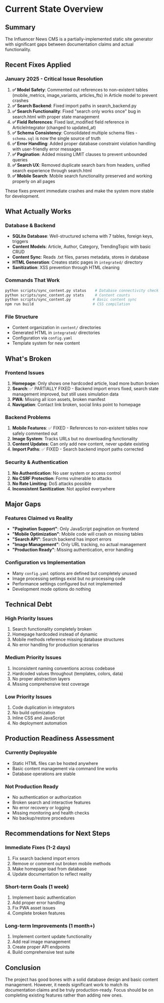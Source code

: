 # Current State Overview

## Summary

The Influencer News CMS is a partially-implemented static site generator with significant gaps between documentation claims and actual functionality.

## Recent Fixes Applied

### January 2025 - Critical Issue Resolution
1. **✅ Model Safety**: Commented out references to non-existent tables (mobile_metrics, image_variants, articles_fts) in Article model to prevent crashes
2. **✅ Search Backend**: Fixed import paths in search_backend.py 
3. **✅ Search Functionality**: Fixed "search only works once" bug in search.html with proper state management
4. **✅ Field References**: Fixed last_modified field reference in ArticleIntegrator (changed to updated_at)
5. **✅ Schema Consistency**: Consolidated multiple schema files - `schema.sql` is now the single source of truth
6. **✅ Error Handling**: Added proper database constraint violation handling with user-friendly error messages
7. **✅ Pagination**: Added missing LIMIT clauses to prevent unbounded queries
8. **✅ Search UX**: Removed duplicate search bars from headers, unified search experience through search.html
9. **✅ Mobile Search**: Mobile search functionality preserved and working properly on all pages

These fixes prevent immediate crashes and make the system more stable for development.

## What Actually Works

### Database & Backend
- **SQLite Database**: Well-structured schema with 7 tables, foreign keys, triggers
- **Content Models**: Article, Author, Category, TrendingTopic with basic CRUD
- **Content Sync**: Reads .txt files, parses metadata, stores in database
- **HTML Generation**: Creates static pages in `integrated/` directory
- **Sanitization**: XSS prevention through HTML cleaning

### Commands That Work
```bash
python scripts/sync_content.py status    # Database connectivity check
python scripts/sync_content.py stats     # Content counts
python scripts/sync_content.py          # Basic content sync
npm run build                           # CSS compilation
```

### File Structure
- Content organization in `content/` directories
- Generated HTML in `integrated/` directories  
- Configuration via `config.yaml`
- Template system for new content

## What's Broken

### Frontend Issues
1. **Homepage**: Only shows one hardcoded article, load more button broken
2. **Search**: ✅ PARTIALLY FIXED - Backend import errors fixed, search state management improved, but still uses simulation data
3. **PWA**: Missing all icon assets, broken manifest
4. **Navigation**: Contact link broken, social links point to homepage

### Backend Problems
1. **Mobile Features**: ✅ FIXED - References to non-existent tables now safely commented out
2. **Image System**: Tracks URLs but no downloading functionality  
3. **Content Updates**: Can only add new content, never update existing
4. **Import Paths**: ✅ FIXED - Search backend import paths corrected

### Security & Authentication
1. **No Authentication**: No user system or access control
2. **No CSRF Protection**: Forms vulnerable to attacks
3. **No Rate Limiting**: DoS attacks possible
4. **Inconsistent Sanitization**: Not applied everywhere

## Major Gaps

### Features Claimed vs Reality
- **"Pagination Support"**: Only JavaScript pagination on frontend
- **"Mobile Optimization"**: Mobile code will crash on missing tables
- **"Search API"**: Search backend has import errors
- **"Image Management"**: Only URL tracking, no actual management
- **"Production Ready"**: Missing authentication, error handling

### Configuration vs Implementation
- Many `config.yaml` options are defined but completely unused
- Image processing settings exist but no processing code
- Performance settings configured but not implemented
- Development mode options do nothing

## Technical Debt

### High Priority Issues
1. Search functionality completely broken
2. Homepage hardcoded instead of dynamic
3. Mobile methods reference missing database structures
4. No error handling for production scenarios

### Medium Priority Issues
1. Inconsistent naming conventions across codebase
2. Hardcoded values throughout (templates, colors, data)
3. No proper abstraction layers
4. Missing comprehensive test coverage

### Low Priority Issues
1. Code duplication in integrators
2. No build optimization
3. Inline CSS and JavaScript
4. No deployment automation

## Production Readiness Assessment

### Currently Deployable
- Static HTML files can be hosted anywhere
- Basic content management via command line works
- Database operations are stable

### Not Production Ready
- No authentication or authorization
- Broken search and interactive features
- No error recovery or logging
- Missing monitoring and health checks
- No backup/restore procedures

## Recommendations for Next Steps

### Immediate Fixes (1-2 days)
1. Fix search backend import errors
2. Remove or comment out broken mobile methods
3. Make homepage load from database
4. Update documentation to reflect reality

### Short-term Goals (1 week)
1. Implement basic authentication
2. Add proper error handling
3. Fix PWA asset issues
4. Complete broken features

### Long-term Improvements (1 month+)
1. Implement content update functionality
2. Add real image management
3. Create proper API endpoints
4. Build comprehensive test suite

## Conclusion

The project has good bones with a solid database design and basic content management. However, it needs significant work to match its documentation claims and be truly production-ready. Focus should be on completing existing features rather than adding new ones.